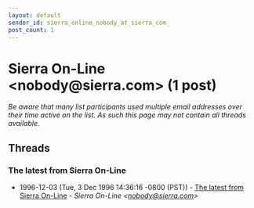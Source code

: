 ```yaml
---
layout: default
sender_id: sierra_online_nobody_at_sierra_com_
post_count: 1
---
```


# Sierra On-Line <nobody<span>@</span>sierra.com> (1 post)

_Be aware that many list participants used multiple email addresses over their time active on the list. As such this page may not contain all threads available._

## Threads

### The latest from Sierra On-Line
+ 1996-12-03 (Tue, 3 Dec 1996 14:36:16 -0800 (PST)) - [The latest from Sierra On-Line](/archive/1996/12/a836fa9431f94fc77d840efe4182a33891b9aa1db8963d0a345eea04f5c728ef) - _Sierra On-Line \<nobody@sierra.com\>_

